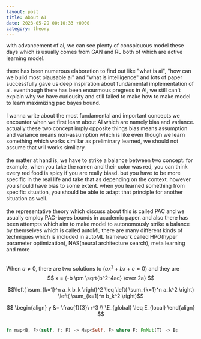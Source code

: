 ```yaml
---
layout: post
title: About AI
date: 2023-05-29 00:10:33 +0900
category: theory
---
```


with advancement of ai, we can see plenty of conspicuous model these days which is usually comes from GAN and RL both of which are active learning model.
<br/>
<br/>
there has been numerous elaboration to find out like "what is ai", "how can we build most plausable ai" and "what is intelligence" and lots of paper successfully gave us deep inspiration about fundamental implementation of ai. eventhough there has been enourmous pregress in AI, we still can't explain why we have curiousity and still failed to make how to make model to learn maximizing pac bayes bound.
<br/>
<br/>
I wanna write about the most fundamental and important concepts we encounter when we first learn about AI which are namely bias and variance.
actually these two concept imply opposite things bias means assumption and variance means non-assumption which is like even though we learn something which works simillar as preliminary learned, we should not assume that will works simillary.
<br/>
<br/>
the matter at hand is, we have to strike a balance between two concept. for example, when you take the ramen and their color was red, you can think every red food is spicy if you are really biasd. but you have to be more specific in the real life and take that as depending on the context. however you should have bias to some extent. when you learned something from specific situation, you should be able to adapt that principle for another situation as well.
<br/>
<br/>
the representative theory which discuss about this is called PAC and we usually employ PAC-bayes bounds in academic paper. and also there has been attempts which aim to make model to autonomously strike a balance by themselves which is called autoML
there are many different kinds of techniques which is included in autoML framework called HPO(hyper parameter optimization), NAS(neural architecture search), meta learning and more
<br/>
<br/>

When $a \ne 0$, there are two solutions to $(ax^2 + bx + c = 0)$ and they are 
$$ 
x = {-b \pm \sqrt{b^2-4ac} \over 2a} 
$$

```math
\left( \sum_{k=1}^n a_k b_k \right)^2 \leq \left( \sum_{k=1}^n a_k^2 \right) \left( \sum_{k=1}^n b_k^2 \right)
```

$$ 
\begin{align}
 y &= \frac{1}{3}\ r^3 \\
 \E_{global} \leq E_{local} 
\end{align}
$$

```rust

fn map<B, F>(self, f: F) -> Map<Self, F> where F: FnMut(T) -> B;
```
